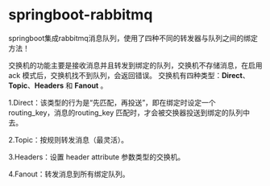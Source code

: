 # springboot-rabbitmq
springboot集成rabbitmq消息队列，使用了四种不同的转发器与队列之间的绑定方法！

   交换机的功能主要是接收消息并且转发到绑定的队列，交换机不存储消息，在启用 ack 模式后，交换机找不到队列，会返回错误。
交换机有四种类型：**Direct**、**Topic**、**Headers** 和 **Fanout** 。

1.Direct：该类型的行为是“先匹配，再投送”，即在绑定时设定一个 routing_key，消息的routing_key 匹配时，才会被交换器投送到绑定的队列中去。

2.Topic：按规则转发消息（最灵活）。

3.Headers：设置 header attribute 参数类型的交换机。

4.Fanout：转发消息到所有绑定队列。
